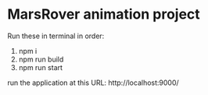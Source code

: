 # MarsRover animation project

Run these in terminal in order:

1. npm i
2. npm run build
3. npm run start

run the application at this URL: http://localhost:9000/
